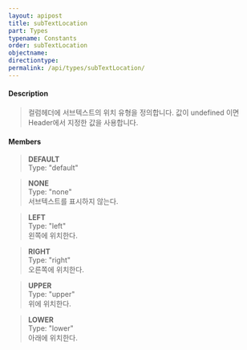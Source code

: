 ```yaml
---
layout: apipost
title: subTextLocation
part: Types
typename: Constants
order: subTextLocation
objectname: 
directiontype: 
permalink: /api/types/subTextLocation/
---
```



#### Description

> 컬럼헤더에 서브텍스트의 위치 유형을 정의합니다. 값이 undefined 이면 Header에서 지정한 값을 사용합니다.  

#### Members

> **DEFAULT**       
> Type: "default"      
>   

> **NONE**      
> Type: "none"       
> 서브텍스트를 표시하지 않는다.    

> **LEFT**      
> Type: "left"       
> 왼쪽에 위치한다.     

> **RIGHT**  
> Type: "right"   
> 오른쪽에 위치한다.  

> **UPPER**  
> Type: "upper"   
> 위에 위치한다.  

> **LOWER**  
> Type: "lower"   
> 아래에 위치한다.  

